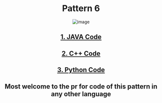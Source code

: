 <div align="center">
<h1>Pattern 6</h1>

![image](https://user-images.githubusercontent.com/79747022/147866264-099400ec-9355-4eb0-a994-e73c2634c652.png)

## <a href="https://github.com/Jaideep25-tech/pattern_programs/blob/main/patter%20%236/code.java">1. JAVA Code</a>
  
## <a href="https://github.com/Jaideep25-tech/pattern_programs/blob/main/patter%20%236/code.cpp">2. C++ Code</a>
  
## <a href="https://github.com/Jaideep25-tech/pattern_programs/blob/main/patter%20%236/code.py">3. Python Code</a>
  
## Most welcome to the pr for code of this pattern in any other language
</div>


